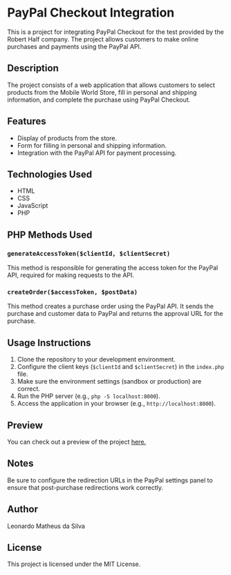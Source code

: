 # PayPal Checkout Integration 

This is a project for integrating PayPal Checkout for the test provided by the Robert Half company. The project allows customers to make online purchases and payments using the PayPal API.

## Description

The project consists of a web application that allows customers to select products from the Mobile World Store, fill in personal and shipping information, and complete the purchase using PayPal Checkout.

## Features

- Display of products from the store.
- Form for filling in personal and shipping information.
- Integration with the PayPal API for payment processing.

## Technologies Used

- HTML
- CSS
- JavaScript
- PHP

## PHP Methods Used

### `generateAccessToken($clientId, $clientSecret)`

This method is responsible for generating the access token for the PayPal API, required for making requests to the API.

### `createOrder($accessToken, $postData)`

This method creates a purchase order using the PayPal API. It sends the purchase and customer data to PayPal and returns the approval URL for the purchase.

## Usage Instructions

1. Clone the repository to your development environment.
2. Configure the client keys (`$clientId` and `$clientSecret`) in the `index.php` file.
3. Make sure the environment settings (sandbox or production) are correct.
4. Run the PHP server (e.g., `php -S localhost:8000`).
5. Access the application in your browser (e.g., `http://localhost:8000`).

## Preview

You can check out a preview of the project <a href="https://paypal.d3f4lt.com.br/" target="_blank">here.</a>

## Notes

Be sure to configure the redirection URLs in the PayPal settings panel to ensure that post-purchase redirections work correctly.

## Author

Leonardo Matheus da Silva

## License

This project is licensed under the MIT License.

